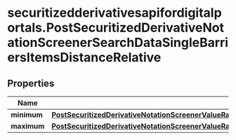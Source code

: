 # securitizedderivativesapifordigitalportals.PostSecuritizedDerivativeNotationScreenerSearchDataSingleBarriersItemsDistanceRelative

## Properties

Name | Type | Description | Notes
------------ | ------------- | ------------- | -------------
**minimum** | [**PostSecuritizedDerivativeNotationScreenerValueRangesGetRequestDataKeyFiguresBonusYieldRelativeMinimum**](PostSecuritizedDerivativeNotationScreenerValueRangesGetRequestDataKeyFiguresBonusYieldRelativeMinimum.md) |  | [optional] 
**maximum** | [**PostSecuritizedDerivativeNotationScreenerValueRangesGetRequestDataCurrentInterestRateValueMaximum**](PostSecuritizedDerivativeNotationScreenerValueRangesGetRequestDataCurrentInterestRateValueMaximum.md) |  | [optional] 


